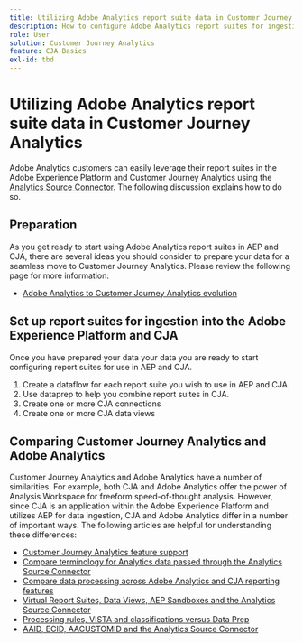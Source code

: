 ```yaml
---
title: Utilizing Adobe Analytics report suite data in Customer Journey Analytics
description: How to configure Adobe Analytics report suites for ingestion into AEP and CJA
role: User
solution: Customer Journey Analytics
feature: CJA Basics
exl-id: tbd
---
```


# Utilizing Adobe Analytics report suite data in Customer Journey Analytics

Adobe Analytics customers can easily leverage their report suites in the Adobe Experience Platform and Customer Journey Analytics using the [Analytics Source Connector](https://experienceleague.adobe.com/docs/experience-platform/sources/connectors/adobe-applications/analytics.html?lang=en). The following discussion explains how to do so.

## Preparation

As you get ready to start using Adobe Analytics report suites in AEP and CJA, there are several ideas you should consider to prepare your data for a seamless move to Customer Journey Analytics. Please review the following page for more information:

* [Adobe Analytics to Customer Journey Analytics evolution](https://experienceleague.adobe.com/docs/analytics-platform/using/cja-overview/aa-to-cja.html?lang=en)

## Set up report suites for ingestion into the Adobe Experience Platform and CJA

Once you have prepared your data your data you are ready to start configuring report suites for use in AEP and CJA. 

1. Create a dataflow for each report suite you wish to use in AEP and CJA.
2. Use dataprep to help you combine report suites in CJA.
3. Create one or more CJA connections
4. Create one or more CJA data views


## Comparing Customer Journey Analytics and Adobe Analytics

Customer Journey Analytics and Adobe Analytics have a number of similarities. For example, both CJA and Adobe Analytics offer the power of Analysis Workspace for freeform speed-of-thought analysis. However, since CJA is an application within the Adobe Experience Platform and utilizes AEP for data ingestion, CJA and Adobe Analytics differ in  a number of important ways. The following articles are helpful for understanding these differences:

* [Customer Journey Analytics feature support](https://experienceleague.adobe.com/docs/analytics-platform/using/cja-overview/compare-aa-cja/cja-aa.html?lang=en)
* [Compare terminology for Analytics data passed through the Analytics Source Connector](https://experienceleague.adobe.com/docs/analytics-platform/using/cja-overview/compare-aa-cja/terminology.html?lang=en)
* [Compare data processing across Adobe Analytics and CJA reporting features](https://experienceleague.adobe.com/docs/analytics-platform/using/cja-overview/compare-aa-cja/data-processing-comparisons.html?lang=en)
* [Virtual Report Suites, Data Views, AEP Sandboxes and the Analytics Source Connector](https://experienceleague.adobe.com/docs/analytics-platform/using/cja-overview/compare-aa-cja/vrs-dataview-sandbox-adc.html?lang=en)
* [Processing rules, VISTA and classifications versus Data Prep](https://experienceleague.adobe.com/docs/analytics-platform/using/cja-overview/compare-aa-cja/pr-vista-dataprep.html?lang=en)
* [AAID, ECID, AACUSTOMID and the Analytics Source Connector](https://experienceleague.adobe.com/docs/analytics-platform/using/cja-overview/compare-aa-cja/aaid-ecid-adc.html?lang=en)
